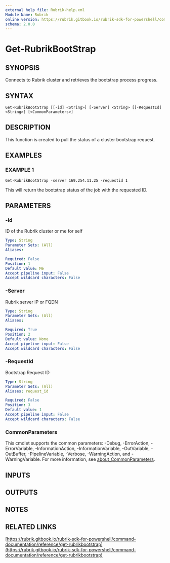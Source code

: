 ```yaml
---
external help file: Rubrik-help.xml
Module Name: Rubrik
online version: https://rubrik.gitbook.io/rubrik-sdk-for-powershell/command-documentation/reference/get-rubrikbootstrap
schema: 2.0.0
---
```


# Get-RubrikBootStrap

## SYNOPSIS
Connects to Rubrik cluster and retrieves the bootstrap process progress.

## SYNTAX

```
Get-RubrikBootStrap [[-id] <String>] [-Server] <String> [[-RequestId] <String>] [<CommonParameters>]
```

## DESCRIPTION
This function is created to pull the status of a cluster bootstrap request.

## EXAMPLES

### EXAMPLE 1
```
Get-RubrikBootStrap -server 169.254.11.25 -requestid 1
```

This will return the bootstrap status of the job with the requested ID.

## PARAMETERS

### -id
ID of the Rubrik cluster or me for self

```yaml
Type: String
Parameter Sets: (All)
Aliases:

Required: False
Position: 1
Default value: Me
Accept pipeline input: False
Accept wildcard characters: False
```

### -Server
Rubrik server IP or FQDN

```yaml
Type: String
Parameter Sets: (All)
Aliases:

Required: True
Position: 2
Default value: None
Accept pipeline input: False
Accept wildcard characters: False
```

### -RequestId
Bootstrap Request ID

```yaml
Type: String
Parameter Sets: (All)
Aliases: request_id

Required: False
Position: 3
Default value: 1
Accept pipeline input: False
Accept wildcard characters: False
```

### CommonParameters
This cmdlet supports the common parameters: -Debug, -ErrorAction, -ErrorVariable, -InformationAction, -InformationVariable, -OutVariable, -OutBuffer, -PipelineVariable, -Verbose, -WarningAction, and -WarningVariable. For more information, see [about_CommonParameters](http://go.microsoft.com/fwlink/?LinkID=113216).

## INPUTS

## OUTPUTS

## NOTES

## RELATED LINKS

[https://rubrik.gitbook.io/rubrik-sdk-for-powershell/command-documentation/reference/get-rubrikbootstrap](https://rubrik.gitbook.io/rubrik-sdk-for-powershell/command-documentation/reference/get-rubrikbootstrap)

